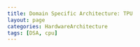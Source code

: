 ```yaml
---
title: Domain Specific Architecture: TPU
layout: page
categories: HardwareArchitecture
tags: [DSA, cpu]
---
```

